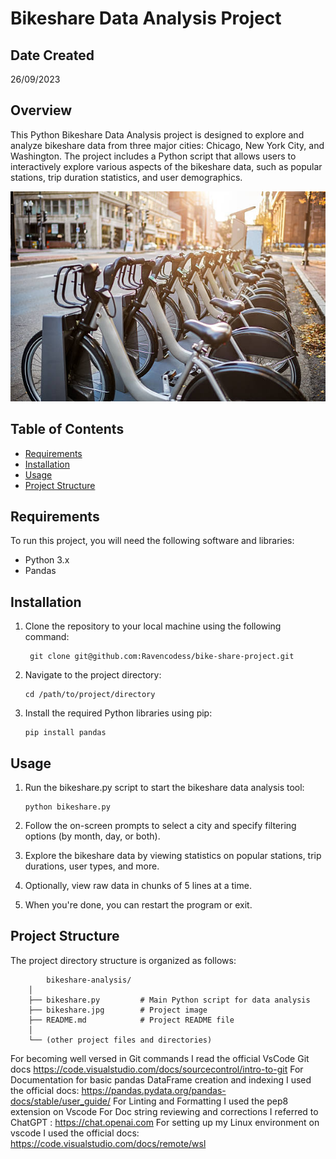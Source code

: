 # Bikeshare Data Analysis Project

## Date Created
26/09/2023

## Overview

This Python Bikeshare Data Analysis project is designed to explore and analyze bikeshare data from three major cities: Chicago, New York City, and Washington. The project includes a Python script that allows users to interactively explore various aspects of the bikeshare data, such as popular stations, trip duration statistics, and user demographics.

![Bikeshare](bikeshare.jpg)

## Table of Contents

- [Requirements](#requirements)
- [Installation](#installation)
- [Usage](#usage)
- [Project Structure](#project-structure)

## Requirements

To run this project, you will need the following software and libraries:

- Python 3.x
- Pandas

## Installation

1. Clone the repository to your local machine using the following command:

   ```
    git clone git@github.com:Ravencodess/bike-share-project.git
   ```
2. Navigate to the project directory:

    ```
    cd /path/to/project/directory
    ```
3. Install the required Python libraries using pip:

    ```
    pip install pandas 
    ```
## Usage
1. Run the bikeshare.py script to start the bikeshare data analysis tool:

    ```
    python bikeshare.py
    ```
2. Follow the on-screen prompts to select a city and specify filtering options (by month, day, or both).

3. Explore the bikeshare data by viewing statistics on popular stations, trip durations, user types, and more.

4. Optionally, view raw data in chunks of 5 lines at a time.

5. When you're done, you can restart the program or exit.

## Project Structure

The project directory structure is organized as follows:

```
        bikeshare-analysis/
    │
    ├── bikeshare.py         # Main Python script for data analysis
    ├── bikeshare.jpg        # Project image
    ├── README.md            # Project README file
    │
    └── (other project files and directories)
```

For becoming well versed in Git commands I read the official VsCode Git docs https://code.visualstudio.com/docs/sourcecontrol/intro-to-git
For Documentation for basic pandas DataFrame creation and indexing I used the official docs: https://pandas.pydata.org/pandas-docs/stable/user_guide/
For Linting and Formatting I used the pep8 extension on Vscode
For Doc string reviewing and corrections I referred to ChatGPT : https://chat.openai.com
For setting up my Linux environment on vscode I used the official docs: https://code.visualstudio.com/docs/remote/wsl
